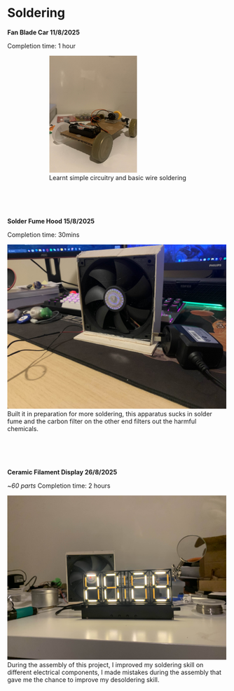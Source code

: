 # Soldering 

**Fan Blade Car 11/8/2025**

Completion time: 1 hour

<figure style="display: block; width: fit-content; margin: auto;">
  <img src="Images/fanbladecar.jpg" alt="Fan blade Car" width="200">
  <figcaption style="display: block; text-align: centre;">Learnt simple circuitry and basic wire soldering</figcaption>
</figure>

<br>
<br>
<br>
<br>

**Solder Fume Hood 15/8/2025**

Completion time: 30mins

<figure style="display: block; width: fit-content; margin: auto;">
  <img src="Images/fumehood.jpg" alt="DIY Fume Hood" width="500">
  <figcaption style="display: block; text-align: centre;">Built it in preparation for more soldering, this apparatus sucks in solder fume and the carbon filter on the other end filters out the harmful chemicals.</figcaption>
</figure>

<br>
<br>
<br>
<br>

**Ceramic Filament Display 26/8/2025**

~*60 parts* Completion time: 2 hours

<figure style="display: block; width: fit-content; margin: auto;">
  <img src="Images/CFD.jpg" alt="Ceramic Filament Display" width="500">
  <figcaption style="display: block; text-align: centre;">During the assembly of this project, I improved my soldering skill on different electrical components, I made mistakes during the assembly that gave me the chance to improve my desoldering skill.</figcaption>
</figure>


